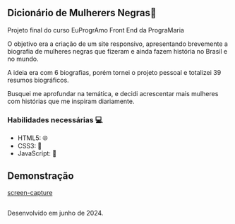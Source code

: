 ## Dicionário de Mulherers Negras🚀

Projeto final do curso EuProgrAmo Front End da PrograMaria

O objetivo era a criação de um site responsivo, apresentando brevemente a biografia de mulheres negras que fizeram e ainda fazem história no Brasil e no mundo.

A ideia era com 6 biografias, porém tornei o projeto pessoal e totalizei 39 resumos biográficos.

Busquei me aprofundar na temática, e decidi acrescentar mais mulheres com histórias que me inspiram diariamente.

### Habilidades necessárias 💻

- HTML5: 🌐
- CSS3: 🎨
- JavaScript: 🚀

## Demonstração
[screen-capture](https://github.com/sheycarvalho/dicionario_mulheresnegras/assets/blackwomen)


##
Desenvolvido em junho de 2024.
